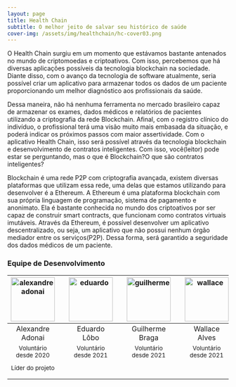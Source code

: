 ```yaml
---
layout: page
title: Health Chain
subtitle: O melhor jeito de salvar seu histórico de saúde
cover-img: /assets/img/healthchain/hc-cover03.png
---
```


O Health Chain surgiu em um momento que estávamos bastante antenados no mundo de criptomoedas e criptoativos. Com isso, percebemos que há diversas aplicações possíveis da tecnologia blockchain na sociedade. Diante disso, com o avanço da tecnologia de software atualmente, seria possível criar um aplicativo para armazenar todos os dados de um paciente proporcionando um melhor diagnóstico aos profissionais da saúde. 

Dessa maneira, não há nenhuma ferramenta no mercado brasileiro capaz de armazenar os exames, dados médicos e relatórios de pacientes utilizando a criptografia da rede Blockchain. Afinal, com o registro clínico do indivíduo, o profissional terá uma visão muito mais embasada da situação, e poderá indicar os próximos passos com maior assertividade. Com o aplicativo Health Chain, isso será possível através da tecnologia blockchain e desenvolvimento de contratos inteligentes. Com isso, você(leitor) pode estar se perguntando, mas o que é Blockchain?O que são contratos inteligentes?

Blockchain é uma rede P2P com criptografia avançada, existem diversas plataformas que utilizam essa rede, uma delas que estamos utilizando para desenvolver é a Ethereum. A Ethereum é uma plataforma blockchain com sua própria linguagem de programação, sistema de pagamento e anonimato. Ela é bastante conhecida no mundo dos criptoativos por ser capaz de construir smart contracts, que funcionam como contratos virtuais imutáveis. Através da Ethereum, é possível desenvolver um aplicativo descentralizado, ou seja, um aplicativo que não possui nenhum órgão mediador entre os serviços(P2P). Dessa forma, será garantido a seguridade dos dados médicos de um paciente. 


### Equipe de Desenvolvimento
<div class="row">
  <div class=" col-xl-auto offset-xl-0 col-lg-4 offset-lg-0">
    <div class="mobile-side-scroller">
      <table class="table-borderless highlight">
        <thead>
          <tr>
            <th><a href="https://www.linkedin.com/in/alexandre-adonai-gama-da-silva-365a35211/"><center><img src="{{ 'assets/img/voluntarios/alexandre_adonai.png' | relative_url}}" width="100" alt="alexandreadonai" class="img-fluid rounded-circle img-blur" /></center></a></th>
            <th></th>
            <th><a href="https://www.linkedin.com/in/eduardo-l%C3%B4bo-8a4b961b3"><center><img src="{{ 'assets/img/voluntarios/eduardo_lobo.png' | relative_url}}" width="100" alt="eduardo" class="img-fluid rounded-circle img-blur" /></center></a></th>
            <th></th>
            <th><center><img src="{{ 'assets/img/voluntarios/guilherme_braga.png' | relative_url }}" width="100" alt="guilherme" class="img-fluid rounded-circle" /></center></th>
            <th></th>
            <th><center><img src="{{ 'assets/img/voluntarios/wallace_alves.png' | relative_url }}" width="100" alt="wallace" class="img-fluid rounded-circle"/></center></th>
          </tr>
        </thead>
        <tbody>
          <tr class="font-weight-bolder" style="text-align: center margin-top: 0">
            <td width="25%"><center>Alexandre Adonai</center></td>
            <td></td>
            <td width="25%"><center>Eduardo Lôbo</center></td>
            <td></td>
            <td width="25%"><center>Guilherme Braga</center></td>
            <td></td>
            <td width="25%"><center>Wallace Alves</center></td>
          </tr>
          <tr style="text-align: center" >
            <td style="vertical-align: top"><small><center>Voluntário desde 2020 <p/> Líder do projeto</center></small></td>
            <td></td>
            <td style="vertical-align: top"><small><center>Voluntário desde 2021</center></small></td>
            <td></td>
            <td style="vertical-align: top"><small><center>Voluntário desde 2021</center></small></td>
            <td></td>
            <td style="vertical-align: top"><small><center>Voluntário desde 2021</center></small></td>
          </tr>
        </tbody>
      </table>
    </div>
  </div>
</div>
